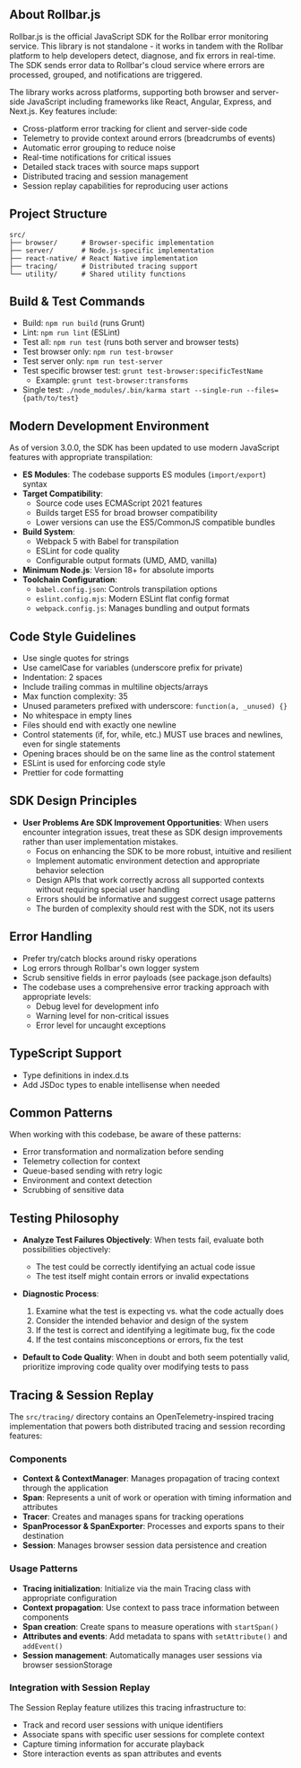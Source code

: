 ## About Rollbar.js

Rollbar.js is the official JavaScript SDK for the Rollbar error monitoring service. This library is not standalone - it works in tandem with the Rollbar platform to help developers detect, diagnose, and fix errors in real-time. The SDK sends error data to Rollbar's cloud service where errors are processed, grouped, and notifications are triggered.

The library works across platforms, supporting both browser and server-side JavaScript including frameworks like React, Angular, Express, and Next.js. Key features include:

- Cross-platform error tracking for client and server-side code
- Telemetry to provide context around errors (breadcrumbs of events)
- Automatic error grouping to reduce noise
- Real-time notifications for critical issues
- Detailed stack traces with source maps support
- Distributed tracing and session management
- Session replay capabilities for reproducing user actions

## Project Structure

```
src/
├── browser/      # Browser-specific implementation
├── server/       # Node.js-specific implementation
├── react-native/ # React Native implementation
├── tracing/      # Distributed tracing support
└── utility/      # Shared utility functions
```

## Build & Test Commands

- Build: `npm run build` (runs Grunt)
- Lint: `npm run lint` (ESLint)
- Test all: `npm run test` (runs both server and browser tests)
- Test browser only: `npm run test-browser`
- Test server only: `npm run test-server`
- Test specific browser test: `grunt test-browser:specificTestName`
  - Example: `grunt test-browser:transforms`
- Single test: `./node_modules/.bin/karma start --single-run --files={path/to/test}`

## Modern Development Environment

As of version 3.0.0, the SDK has been updated to use modern JavaScript features with appropriate transpilation:

- **ES Modules**: The codebase supports ES modules (`import/export`) syntax
- **Target Compatibility**:
  - Source code uses ECMAScript 2021 features
  - Builds target ES5 for broad browser compatibility
  - Lower versions can use the ES5/CommonJS compatible bundles
- **Build System**:
  - Webpack 5 with Babel for transpilation
  - ESLint for code quality
  - Configurable output formats (UMD, AMD, vanilla)
- **Minimum Node.js**: Version 18+ for absolute imports
- **Toolchain Configuration**:
  - `babel.config.json`: Controls transpilation options
  - `eslint.config.mjs`: Modern ESLint flat config format
  - `webpack.config.js`: Manages bundling and output formats

## Code Style Guidelines

- Use single quotes for strings
- Use camelCase for variables (underscore prefix for private)
- Indentation: 2 spaces
- Include trailing commas in multiline objects/arrays
- Max function complexity: 35
- Unused parameters prefixed with underscore: `function(a, _unused) {}`
- No whitespace in empty lines
- Files should end with exactly one newline
- Control statements (if, for, while, etc.) MUST use braces and newlines, even for single statements
- Opening braces should be on the same line as the control statement
- ESLint is used for enforcing code style
- Prettier for code formatting

## SDK Design Principles

- **User Problems Are SDK Improvement Opportunities**: When users encounter integration issues, treat these as SDK design improvements rather than user implementation mistakes.
  - Focus on enhancing the SDK to be more robust, intuitive and resilient
  - Implement automatic environment detection and appropriate behavior selection
  - Design APIs that work correctly across all supported contexts without requiring special user handling
  - Errors should be informative and suggest correct usage patterns
  - The burden of complexity should rest with the SDK, not its users

## Error Handling

- Prefer try/catch blocks around risky operations
- Log errors through Rollbar's own logger system
- Scrub sensitive fields in error payloads (see package.json defaults)
- The codebase uses a comprehensive error tracking approach with appropriate levels:
  - Debug level for development info
  - Warning level for non-critical issues
  - Error level for uncaught exceptions

## TypeScript Support

- Type definitions in index.d.ts
- Add JSDoc types to enable intellisense when needed

## Common Patterns

When working with this codebase, be aware of these patterns:

- Error transformation and normalization before sending
- Telemetry collection for context
- Queue-based sending with retry logic
- Environment and context detection
- Scrubbing of sensitive data

## Testing Philosophy

- **Analyze Test Failures Objectively**: When tests fail, evaluate both possibilities objectively:

  - The test could be correctly identifying an actual code issue
  - The test itself might contain errors or invalid expectations

- **Diagnostic Process**:

  1. Examine what the test is expecting vs. what the code actually does
  2. Consider the intended behavior and design of the system
  3. If the test is correct and identifying a legitimate bug, fix the code
  4. If the test contains misconceptions or errors, fix the test

- **Default to Code Quality**: When in doubt and both seem potentially valid, prioritize improving code quality over modifying tests to pass

## Tracing & Session Replay

The `src/tracing/` directory contains an OpenTelemetry-inspired tracing implementation that powers both distributed tracing and session recording features:

### Components

- **Context & ContextManager**: Manages propagation of tracing context through the application
- **Span**: Represents a unit of work or operation with timing information and attributes
- **Tracer**: Creates and manages spans for tracking operations
- **SpanProcessor & SpanExporter**: Processes and exports spans to their destination
- **Session**: Manages browser session data persistence and creation

### Usage Patterns

- **Tracing initialization**: Initialize via the main Tracing class with appropriate configuration
- **Context propagation**: Use context to pass trace information between components
- **Span creation**: Create spans to measure operations with `startSpan()`
- **Attributes and events**: Add metadata to spans with `setAttribute()` and `addEvent()`
- **Session management**: Automatically manages user sessions via browser sessionStorage

### Integration with Session Replay

The Session Replay feature utilizes this tracing infrastructure to:

- Track and record user sessions with unique identifiers
- Associate spans with specific user sessions for complete context
- Capture timing information for accurate playback
- Store interaction events as span attributes and events
